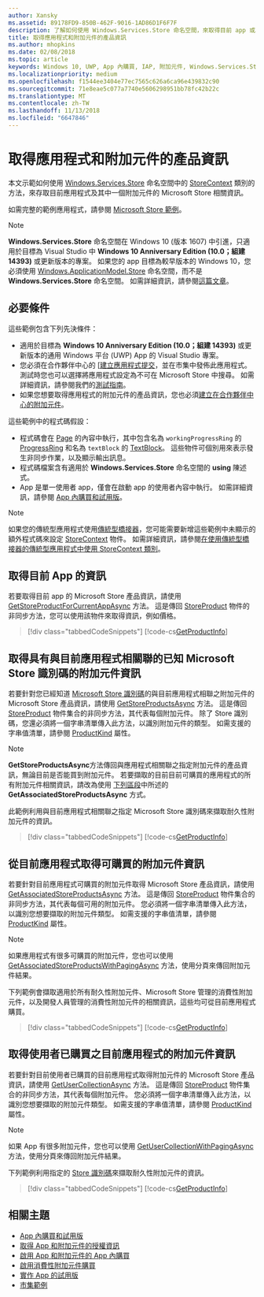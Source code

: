 ```yaml
---
author: Xansky
ms.assetid: 89178FD9-850B-462F-9016-1AD86D1F6F7F
description: 了解如何使用 Windows.Services.Store 命名空間，來取得目前 app 或其中一個附加元件的 Microsoft Store 相關產品資訊。
title: 取得應用程式和附加元件的產品資訊
ms.author: mhopkins
ms.date: 02/08/2018
ms.topic: article
keywords: Windows 10, UWP, App 內購買, IAP, 附加元件, Windows.Services.Store
ms.localizationpriority: medium
ms.openlocfilehash: f1544ee3404e77ec7565c626a6ca96e439832c90
ms.sourcegitcommit: 71e8eae5c077a7740e5606298951bb78fc42b22c
ms.translationtype: MT
ms.contentlocale: zh-TW
ms.lasthandoff: 11/13/2018
ms.locfileid: "6647846"
---
```

# <a name="get-product-info-for-apps-and-add-ons"></a>取得應用程式和附加元件的產品資訊

本文示範如何使用 [Windows.Services.Store](https://msdn.microsoft.com/library/windows/apps/windows.services.store.aspx) 命名空間中的 [StoreContext](https://msdn.microsoft.com/library/windows/apps/windows.services.store.storecontext.aspx) 類別的方法，來存取目前應用程式及其中一個附加元件的 Microsoft Store 相關資訊。

如需完整的範例應用程式，請參閱 [Microsoft Store 範例](https://github.com/Microsoft/Windows-universal-samples/tree/master/Samples/Store)。

> [!NOTE]
> **Windows.Services.Store** 命名空間在 Windows 10 (版本 1607) 中引進，只適用於目標為 Visual Studio 中 **Windows 10 Anniversary Edition (10.0；組建 14393)** 或更新版本的專案。 如果您的 app 目標為較早版本的 Windows 10，您必須使用 [Windows.ApplicationModel.Store](https://msdn.microsoft.com/library/windows/apps/windows.applicationmodel.store.aspx) 命名空間，而不是 **Windows.Services.Store** 命名空間。 如需詳細資訊，請參閱[這篇文章](in-app-purchases-and-trials-using-the-windows-applicationmodel-store-namespace.md)。

## <a name="prerequisites"></a>必要條件

這些範例包含下列先決條件：
* 適用於目標為 **Windows 10 Anniversary Edition (10.0；組建 14393)** 或更新版本的通用 Windows 平台 (UWP) App 的 Visual Studio 專案。
* 您必須在合作夥伴中心的 [[建立應用程式提交](https://msdn.microsoft.com/windows/uwp/publish/app-submissions)，並在市集中發佈此應用程式。 測試時您也可以選擇將應用程式設定為不可在 Microsoft Store 中搜尋。 如需詳細資訊，請參閱我們的[測試指南](in-app-purchases-and-trials.md#testing)。
* 如果您想要取得應用程式的附加元件的產品資訊，您也必須[建立在合作夥伴中心的附加元件](../publish/add-on-submissions.md)。

這些範例中的程式碼假設：
* 程式碼會在 [Page](https://msdn.microsoft.com/library/windows/apps/windows.ui.xaml.controls.page.aspx) 的內容中執行，其中包含名為 ```workingProgressRing``` 的 [ProgressRing](https://msdn.microsoft.com/library/windows/apps/windows.ui.xaml.controls.progressring.aspx) 和名為 ```textBlock``` 的 [TextBlock](https://msdn.microsoft.com/library/windows/apps/windows.ui.xaml.controls.textblock.aspx)。 這些物件可個別用來表示發生非同步作業，以及顯示輸出訊息。
* 程式碼檔案含有適用於 **Windows.Services.Store** 命名空間的 **using** 陳述式。
* App 是單一使用者 app，僅會在啟動 app 的使用者內容中執行。 如需詳細資訊，請參閱 [App 內購買和試用版](in-app-purchases-and-trials.md#api_intro)。

> [!NOTE]
> 如果您的傳統型應用程式使用[傳統型橋接器](https://developer.microsoft.com/windows/bridges/desktop)，您可能需要新增這些範例中未顯示的額外程式碼來設定 [StoreContext](https://msdn.microsoft.com/library/windows/apps/windows.services.store.storecontext.aspx) 物件。 如需詳細資訊，請參閱[在使用傳統型橋接器的傳統型應用程式中使用 StoreContext 類別](in-app-purchases-and-trials.md#desktop)。

## <a name="get-info-for-the-current-app"></a>取得目前 App 的資訊

若要取得目前 app 的 Microsoft Store 產品資訊，請使用 [GetStoreProductForCurrentAppAsync](https://docs.microsoft.com/uwp/api/windows.services.store.storecontext.getstoreproductforcurrentappasync) 方法。 這是傳回 [StoreProduct](https://msdn.microsoft.com/library/windows/apps/windows.services.store.storeproduct.aspx) 物件的非同步方法，您可以使用該物件來取得資訊，例如價格。

> [!div class="tabbedCodeSnippets"]
[!code-cs[GetProductInfo](./code/InAppPurchasesAndLicenses_RS1/cs/GetAppInfoPage.xaml.cs#GetAppInfo)]

## <a name="get-info-for-add-ons-with-known-store-ids-that-are-associated-with-the-current-app"></a>取得具有與目前應用程式相關聯的已知 Microsoft Store 識別碼的附加元件資訊

若要針對您已經知道 [Microsoft Store 識別碼](in-app-purchases-and-trials.md#store_ids)的與目前應用程式相聯之附加元件的 Microsoft Store 產品資訊，請使用 [GetStoreProductsAsync](https://docs.microsoft.com/uwp/api/windows.services.store.storecontext.getstoreproductsasync) 方法。 這是傳回 [StoreProduct](https://msdn.microsoft.com/library/windows/apps/windows.services.store.storeproduct.aspx) 物件集合的非同步方法，其代表每個附加元件。 除了 Store 識別碼，您還必須將一個字串清單傳入此方法，以識別附加元件的類型。 如需支援的字串值清單，請參閱 [ProductKind](https://docs.microsoft.com/uwp/api/windows.services.store.storeproduct.productkind) 屬性。

> [!NOTE]
> **GetStoreProductsAsync**方法傳回與應用程式相關聯之指定附加元件的產品資訊，無論目前是否能買到附加元件。 若要擷取的目前目前可購買的應用程式的所有附加元件相關資訊，請改為使用 [下列區段](#get-info-for-add-ons-that-are-available-for-purchase-from-the-current-app)中所述的 **GetAssociatedStoreProductsAsync** 方式。

此範例利用與目前應用程式相關聯之指定 Microsoft Store 識別碼來擷取耐久性附加元件的資訊。

> [!div class="tabbedCodeSnippets"]
[!code-cs[GetProductInfo](./code/InAppPurchasesAndLicenses_RS1/cs/GetProductInfoPage.xaml.cs#GetProductInfo)]

## <a name="get-info-for-add-ons-that-are-available-for-purchase-from-the-current-app"></a>從目前應用程式取得可購買的附加元件資訊

若要針對目前應用程式可購買的附加元件取得 Microsoft Store 產品資訊，請使用 [GetAssociatedStoreProductsAsync](https://docs.microsoft.com/uwp/api/windows.services.store.storecontext.getassociatedstoreproductsasync) 方法。 這是傳回 [StoreProduct](https://msdn.microsoft.com/library/windows/apps/windows.services.store.storeproduct.aspx) 物件集合的非同步方法，其代表每個可用的附加元件。 您必須將一個字串清單傳入此方法，以識別您想要擷取的附加元件類型。 如需支援的字串值清單，請參閱 [ProductKind](https://docs.microsoft.com/uwp/api/windows.services.store.storeproduct.productkind) 屬性。

> [!NOTE]
> 如果應用程式有很多可購買的附加元件，您也可以使用 [GetAssociatedStoreProductsWithPagingAsync](https://docs.microsoft.com/uwp/api/Windows.Services.Store.StoreContext.GetAssociatedStoreProductsWithPagingAsync) 方法，使用分頁來傳回附加元件結果。

下列範例會擷取適用於所有耐久性附加元件、Microsoft Store 管理的消費性附加元件，以及開發人員管理的消費性附加元件的相關資訊，這些均可從目前應用程式購買。

> [!div class="tabbedCodeSnippets"]
[!code-cs[GetProductInfo](./code/InAppPurchasesAndLicenses_RS1/cs/GetAddOnInfoPage.xaml.cs#GetAddOnInfo)]


## <a name="get-info-for-add-ons-for-the-current-app-that-the-user-has-purchased"></a>取得使用者已購買之目前應用程式的附加元件資訊

若要針對目前使用者已購買的目前應用程式取得附加元件的 Microsoft Store 產品資訊，請使用 [GetUserCollectionAsync](https://docs.microsoft.com/uwp/api/windows.services.store.storecontext.getusercollectionasync) 方法。 這是傳回 [StoreProduct](https://msdn.microsoft.com/library/windows/apps/windows.services.store.storeproduct.aspx) 物件集合的非同步方法，其代表每個附加元件。 您必須將一個字串清單傳入此方法，以識別您想要擷取的附加元件類型。 如需支援的字串值清單，請參閱 [ProductKind](https://msdn.microsoft.com/library/windows/apps/windows.services.store.storeproduct.productkind.aspx) 屬性。

> [!NOTE]
> 如果 App 有很多附加元件，您也可以使用 [GetUserCollectionWithPagingAsync](https://docs.microsoft.com/uwp/api/windows.services.store.storecontext.getusercollectionwithpagingasync) 方法，使用分頁來傳回附加元件結果。

下列範例利用指定的 [Store 識別碼](in-app-purchases-and-trials.md#store_ids)來擷取耐久性附加元件的資訊。

> [!div class="tabbedCodeSnippets"]
[!code-cs[GetProductInfo](./code/InAppPurchasesAndLicenses_RS1/cs/GetUserCollectionPage.xaml.cs#GetUserCollection)]

## <a name="related-topics"></a>相關主題

* [App 內購買和試用版](in-app-purchases-and-trials.md)
* [取得 App 和附加元件的授權資訊](get-license-info-for-apps-and-add-ons.md)
* [啟用 App 和附加元件的 App 內購買](enable-in-app-purchases-of-apps-and-add-ons.md)
* [啟用消費性附加元件購買](enable-consumable-add-on-purchases.md)
* [實作 App 的試用版](implement-a-trial-version-of-your-app.md)
* [市集範例](https://github.com/Microsoft/Windows-universal-samples/tree/master/Samples/Store)
